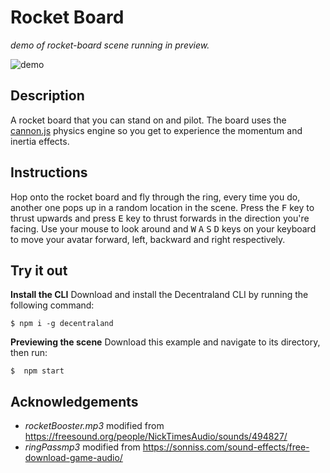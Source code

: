 # Rocket Board
_demo of rocket-board scene running in preview._

![demo](https://github.com/decentraland-scenes/rocket-board/blob/master/screenshots/rocket-board.gif)

## Description
A rocket board that you can stand on and pilot. The board uses the [cannon.js](https://github.com/schteppe/cannon.js) physics engine so you get to experience the momentum and inertia effects.

## Instructions
Hop onto the rocket board and fly through the ring, every time you do, another one pops up in a random location in the scene. Press the <kbd>F</kbd> key to thrust upwards and press <kbd>E</kbd> key to thrust forwards in the direction you're facing. Use your mouse to look around and <kbd>W</kbd> <kbd>A</kbd> <kbd>S</kbd> <kbd>D</kbd> keys on your keyboard to move your avatar forward, left, backward and right respectively.

## Try it out

**Install the CLI**
Download and install the Decentraland CLI by running the following command:

```
$ npm i -g decentraland
```

**Previewing the scene**
Download this example and navigate to its directory, then run:

```
$  npm start
```

## Acknowledgements
- _rocketBooster.mp3_ modified from https://freesound.org/people/NickTimesAudio/sounds/494827/
- _ringPassmp3_ modified from https://sonniss.com/sound-effects/free-download-game-audio/